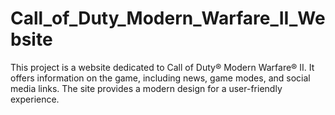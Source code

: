 # Call_of_Duty_Modern_Warfare_II_Website
This project is a website dedicated to Call of Duty® Modern Warfare® II. It offers information on the game, including news, game modes, and social media links. The site provides a modern design for a user-friendly experience.
